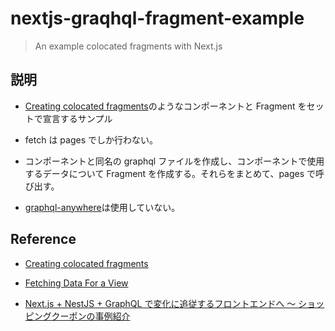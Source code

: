 # nextjs-graqhql-fragment-example

> An example colocated fragments with Next.js

## 説明

- [Creating colocated fragments](https://www.apollographql.com/docs/react/data/fragments/#creating-colocated-fragments)のようなコンポーネントと Fragment をセットで宣言するサンプル

- fetch は pages でしか行わない。

- コンポーネントと同名の graphql ファイルを作成し、コンポーネントで使用するデータについて Fragment を作成する。それらをまとめて、pages で呼び出す。

- [graphql-anywhere](https://www.npmjs.com/package/graphql-anywhere)は使用していない。

## Reference

- [Creating colocated fragments](https://www.apollographql.com/docs/react/data/fragments/#creating-colocated-fragments)

- [Fetching Data For a View](https://relay.dev/docs/principles-and-architecture/thinking-in-relay/)

- [Next.js + NestJS + GraphQL で変化に追従するフロントエンドへ 〜 ショッピングクーポンの事例紹介](https://techblog.yahoo.co.jp/entry/2020121530052952/)
